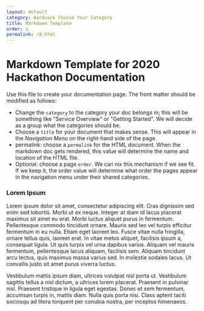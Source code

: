 ```yaml
---
layout: default
category: Aardvark Choose Your Category
title: Markdown Template
order: 1
permalink: /0.html
---
```


# Markdown Template for 2020 Hackathon Documentation

Use this file to create your documentation page. The front matter should be modified as follows:

* Change the `category` to the category your doc belongs in; this will be something like "Service Overview" or "Getting Started". We will decide as a group what the categories should be.
* Choose a `title` for your document that makes sense. This will appear in the _Navigation Menu_ on the right-hand side of the page.
* permalink: choose a `permalink` for the HTML document. When the markdown doc gets rendered, this value will determine the name and location of the HTML file.
* Optional: choose a page `order`. We can nix this mechanism if we see fit. If we keep it, the order value will determine what order the pages appear in the navigation menu under their shared categories.

### Lorem Ipsum

Lorem ipsum dolor sit amet, consectetur adipiscing elit. Cras dignissim sed enim sed lobortis. Morbi ut ex neque. Integer at diam id lacus placerat maximus sit amet eu erat. Morbi luctus aliquet purus in fermentum. Pellentesque commodo tincidunt ornare. Mauris sed leo vel turpis efficitur fermentum in eu nulla. Etiam eget laoreet leo. Fusce vitae nulla fringilla, ornare tellus quis, laoreet erat. In vitae metus aliquet, facilisis ipsum a, consequat ligula. Ut quis turpis vel urna dapibus varius. Aliquam vel mauris fermentum, pellentesque lacus aliquam, facilisis sem. Aliquam tincidunt arcu lectus, quis maximus massa varius sed. In molestie sodales lacus. Ut convallis justo sit amet purus viverra luctus.

Vestibulum mattis ipsum diam, ultrices volutpat nisl porta ut. Vestibulum sagittis tellus a nisl dictum, a ultrices lorem placerat. Praesent in pulvinar nisl. Praesent tristique in ligula eget egestas. Donec et sem fermentum, accumsan turpis in, mattis diam. Nulla quis porta nisi. Class aptent taciti sociosqu ad litora torquent per conubia nostra, per inceptos himenaeos.
